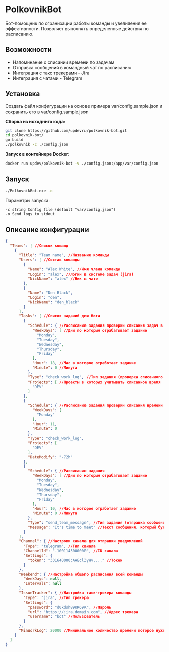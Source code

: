 # PolkovnikBot

Бот-помощник по огранизации работы команды и увелияения ее эффективности.
Позволяет выполнять определенные действия по расписанию.

## Возможности

- Напоминание о списании времени по задачам
- Отправка сообщений в командный чат по расписанию
- Интеграция с такс трекерами - Jira
- Интеграция с чатами - Telegram

## Установка

Создать файл конфигурации на основе примера var/config.sample.json и сохранить его в var/config.sample.json

**Сборка из исходниго кода:**

```bash
git clone https://github.com/updevru/polkovnik-bot.git
cd polkovnik-bot/
go build
./polkovnik -c ./config.json
```

**Запуск в контейнере Docker:**

```bash
docker run updev/polkovnik-bot -v ./config.json:/app/var/config.json
```

## Запуск

```bash
./PolkovnikBot.exe -o
```

Параметры запуска:
```
-c string Config file (default "var/config.json")
-o Send logs to stdout
```

## Описание конфигурации

```json
{
  "Teams": [ //Список команд
    {
      "Title": "Team name", //Название команды
      "Users": [ //Состав команды
        {
          "Name": "Alex White", //Имя члена команды
          "Login": "alex", //Логин в системе задач (jira)
          "NickName": "alex" //Ник в чате
        },
        {
          "Name": "Den Black",
          "Login": "den",
          "NickName": "den_black"
        }
      ],
      "Tasks": [ //Список заданий для бота
        {
          "Schedule": { //Расписание задания проверки списания задач в конце рабочего дня
            "WeekDays": [ //Дни по которым отрабатывает задание
              "Monday",
              "Tuesday",
              "Wednesday",
              "Thursday",
              "Friday"
            ],
            "Hour": 18, //Час в которое отработает задание
            "Minute": 0 //Минута
          },
          "Type": "check_work_log", //Тип задания (проверка списанного времени)
          "Projects": [ //Проекты в которых учитывать списанное время
            "DEV"
          ]
        },
        {
          "Schedule": { //Расписание задания проверки списания времени в понедельник утром за пятницу
            "WeekDays": [
              "Monday"
            ],
            "Hour": 11,
            "Minute": 0
          },
          "Type": "check_work_log",
          "Projects": [
            "DEV"
          ],
          "DateModify": "-72h"
        },
        {
          "Schedule": { //Расписание задания
            "WeekDays": [ //Дни по которым отрабатывает задание
              "Monday",
              "Tuesday",
              "Wednesday",
              "Thursday",
              "Friday"
            ],
            "Hour": 10, //Час в которое отработает задание
            "Minute": 0 //Минута
          },
          "Type": "send_team_message", //Тип задания (отправка сообщения)
          "Message": "It's time to meet" //Текст сообщения, который будет отправлен
        }
      ],
      "Channel": { //Настроки канала для отправки уведомлений
        "Type": "telegram", //Тип канала
        "ChannelId": "-1001145000000", //ID канала
        "Settings": {
          "token": "331640000:AAEcl3yHv...." //Токен
        }
      },
      "Weekend": { //Настройка общего расписания всей команды
        "WeekDays": null,
        "Intervals": null
      },
      "IssueTracker": { //Настройка таск-трекера команды
        "Type": "jira", //Тип трекера
        "Settings": {
          "password": "d0kdsh89KR69K", //Пароль
          "url": "https://jira.domain.com", //Адрес трекера
          "username": "bot" //Пользователь
        }
      },
      "MinWorkLog": 20000 //Минимальное количество времени которое нужно списать в день
    }
  ]
}
```